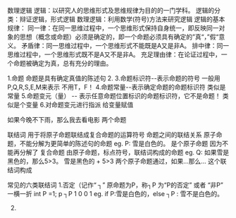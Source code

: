 数理逻辑
逻辑：以研究人的思维形式及思维规律为目的的一门学科。
逻辑的分类：辩证逻辑，形式逻辑
数理逻辑：利用数学(符号)方法来研究逻辑
逻辑的基本规律：
同一律：在同一思维过程中，一个思维形式保持自身统一，即反映同一对象的思想（概念或命题）必须是确定的，即一个命题必须具有确定的”真“，”假“意义。
矛盾律：同一思维过程中，一个思维形式不能既是A又是非A。
排中律：同一思维过程中，一个思维形式既不是A又不是非A。
充足理由律：在论证过程中，一个命题被确定为真，总有充分的理由。

1.命题 命题是具有确定真值的陈述句
2.
3.命题标识符--表示命题的符号
一般用P,Q,R,S,E,M来表示
不用T，F！
4.命题常量--表示确定命题的命题标识符 类似是常量
5.命题变元（量） -- 表示任意命题位置标识的命题标识符，它不是命题！ 类似是个变量
6.对命题变元进行指派 给变量赋值

如果今晚不下雨，那么我去看电影 两个命题

联结词
用于将原子命题联结成复合命题的运算符号
命题之间的联结关系
原子命题，不能分解为更简单的陈述句的命题
eg. P: 雪是白色的。 是个原子命题 因为不能再分解了
复合命题 由原子命题，标点符号，联结词构成的命题
eg. Q: 如果雪是黑色的，那么5>3。 雪是黑色的 + 5>3 两个原子命题通过，如果...那么... 这个联结词构成

常见的六类联结词
1.否定（记作“ ┐”
原命题为P，称┐P 为“P的否定” 或者 “非P”
一横一折
int P =1;
p    ┐P
1     0
0     1
eg. if P:雪是白色的，else ┐P : 雪不是白色的。

2.
